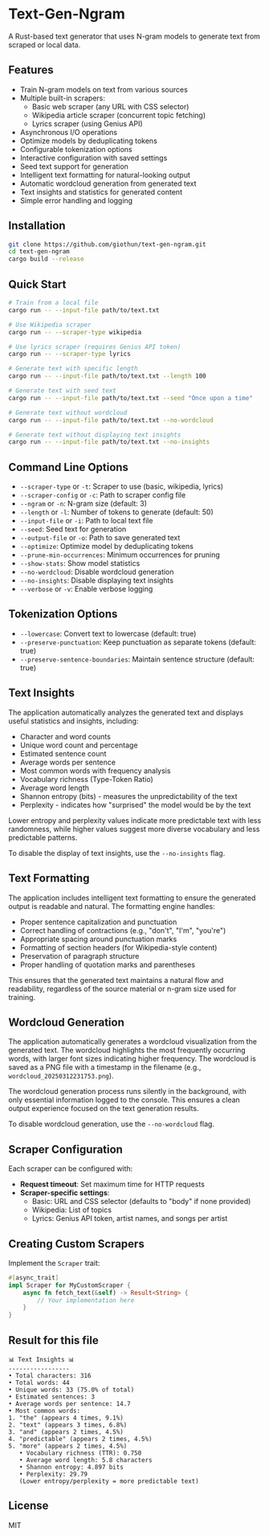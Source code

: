 # Text-Gen-Ngram

A Rust-based text generator that uses N-gram models to generate text from scraped or local data.

## Features

- Train N-gram models on text from various sources
- Multiple built-in scrapers:
    - Basic web scraper (any URL with CSS selector)
    - Wikipedia article scraper (concurrent topic fetching)
    - Lyrics scraper (using Genius API)
- Asynchronous I/O operations
- Optimize models by deduplicating tokens
- Configurable tokenization options
- Interactive configuration with saved settings
- Seed text support for generation
- Intelligent text formatting for natural-looking output
- Automatic wordcloud generation from generated text
- Text insights and statistics for generated content
- Simple error handling and logging

## Installation

```bash
git clone https://github.com/giothun/text-gen-ngram.git
cd text-gen-ngram
cargo build --release
```

## Quick Start

```bash
# Train from a local file
cargo run -- --input-file path/to/text.txt

# Use Wikipedia scraper
cargo run -- --scraper-type wikipedia

# Use lyrics scraper (requires Genius API token)
cargo run -- --scraper-type lyrics

# Generate text with specific length
cargo run -- --input-file path/to/text.txt --length 100

# Generate text with seed text
cargo run -- --input-file path/to/text.txt --seed "Once upon a time"

# Generate text without wordcloud
cargo run -- --input-file path/to/text.txt --no-wordcloud

# Generate text without displaying text insights
cargo run -- --input-file path/to/text.txt --no-insights
```

## Command Line Options

- `--scraper-type` or `-t`: Scraper to use (basic, wikipedia, lyrics)
- `--scraper-config` or `-c`: Path to scraper config file
- `--ngram` or `-n`: N-gram size (default: 3)
- `--length` or `-l`: Number of tokens to generate (default: 50)
- `--input-file` or `-i`: Path to local text file
- `--seed`: Seed text for generation
- `--output-file` or `-o`: Path to save generated text
- `--optimize`: Optimize model by deduplicating tokens
- `--prune-min-occurrences`: Minimum occurrences for pruning
- `--show-stats`: Show model statistics
- `--no-wordcloud`: Disable wordcloud generation
- `--no-insights`: Disable displaying text insights
- `--verbose` or `-v`: Enable verbose logging

## Tokenization Options

- `--lowercase`: Convert text to lowercase (default: true)
- `--preserve-punctuation`: Keep punctuation as separate tokens (default: true)
- `--preserve-sentence-boundaries`: Maintain sentence structure (default: true)

## Text Insights

The application automatically analyzes the generated text and displays useful statistics and insights, including:

- Character and word counts
- Unique word count and percentage
- Estimated sentence count
- Average words per sentence
- Most common words with frequency analysis
- Vocabulary richness (Type-Token Ratio)
- Average word length
- Shannon entropy (bits) - measures the unpredictability of the text
- Perplexity - indicates how "surprised" the model would be by the text

Lower entropy and perplexity values indicate more predictable text with less randomness, while higher values suggest
more diverse vocabulary and less predictable patterns.

To disable the display of text insights, use the `--no-insights` flag.

## Text Formatting

The application includes intelligent text formatting to ensure the generated output is readable and natural. The
formatting engine handles:

- Proper sentence capitalization and punctuation
- Correct handling of contractions (e.g., "don't", "I'm", "you're")
- Appropriate spacing around punctuation marks
- Formatting of section headers (for Wikipedia-style content)
- Preservation of paragraph structure
- Proper handling of quotation marks and parentheses

This ensures that the generated text maintains a natural flow and readability, regardless of the source material or
n-gram size used for training.

## Wordcloud Generation

The application automatically generates a wordcloud visualization from the generated text. The wordcloud highlights the
most frequently occurring words, with larger font sizes indicating higher frequency. The wordcloud is saved as a PNG
file with a timestamp in the filename (e.g., `wordcloud_20250312231753.png`).

The wordcloud generation process runs silently in the background, with only essential information logged to the console.
This ensures a clean output experience focused on the text generation results.

To disable wordcloud generation, use the `--no-wordcloud` flag.

## Scraper Configuration

Each scraper can be configured with:

- **Request timeout**: Set maximum time for HTTP requests
- **Scraper-specific settings**:
    - Basic: URL and CSS selector (defaults to "body" if none provided)
    - Wikipedia: List of topics
    - Lyrics: Genius API token, artist names, and songs per artist

## Creating Custom Scrapers

Implement the `Scraper` trait:

```rust
#[async_trait]
impl Scraper for MyCustomScraper {
    async fn fetch_text(&self) -> Result<String> {
        // Your implementation here
    }
}
```

## Result for this file
```
📊 Text Insights 📊
-----------------
• Total characters: 316
• Total words: 44
• Unique words: 33 (75.0% of total)
• Estimated sentences: 3
• Average words per sentence: 14.7
• Most common words:
1. "the" (appears 4 times, 9.1%)
2. "text" (appears 3 times, 6.8%)
3. "and" (appears 2 times, 4.5%)
4. "predictable" (appears 2 times, 4.5%)
5. "more" (appears 2 times, 4.5%)
   • Vocabulary richness (TTR): 0.750
   • Average word length: 5.8 characters
   • Shannon entropy: 4.897 bits
   • Perplexity: 29.79
   (Lower entropy/perplexity = more predictable text)
```



## License

MIT

